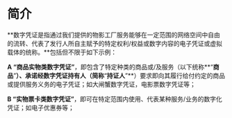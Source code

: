 # 简介

**数字凭证是指通过我们提供的物影工厂服务能够在一定范围的网络空间中自由的流转、代表了发行人所自主赋予的特定权利/权益或数字内容的电子凭证或虚拟载体的统称。**包括但不限于如下示例：

**A “**商品实物类数字凭证**”**，即包含了特定种类的商品或/及服务（以下统称**“**商品**”**）、承诺经数字凭证持有人（简称**“**持证人**”**）要求即向其履行给付约定的商品或提供服务义务的电子凭证；如大闸蟹数字凭证，电影票数字凭证等；

**B “**实物票卡类数字凭证**”**，即可在特定范围内使用、代表某种服务/业务的数字化凭证；如电子优惠券等；

